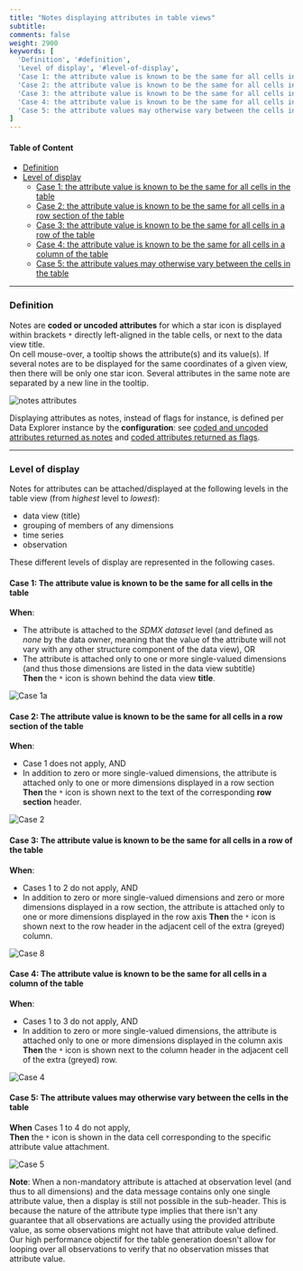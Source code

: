 ```yaml
---
title: "Notes displaying attributes in table views"
subtitle: 
comments: false
weight: 2900
keywords: [
  'Definition', '#definition',
  'Level of display', '#level-of-display',
  'Case 1: the attribute value is known to be the same for all cells in the table', '#case-1-the-attribute-value-is-known-to-be-the-same-for-all-cells-in-the-table',
  'Case 2: the attribute value is known to be the same for all cells in a row section of the table', '#case-2-the-attribute-value-is-known-to-be-the-same-for-all-cells-in-a-row-section-of-the-table',
  'Case 3: the attribute value is known to be the same for all cells in a row of the table', '#case-3-the-attribute-value-is-known-to-be-the-same-for-all-cells-in-a-row-of-the-table',
  'Case 4: the attribute value is known to be the same for all cells in a column of the table', '#case-4-the-attribute-value-is-known-to-be-the-same-for-all-cells-in-a-column-of-the-table',
  'Case 5: the attribute values may otherwise vary between the cells in the table', '#case-5-the-attribute-values-may-otherwise-vary-between-the-cells-in-the-table',
]
---
```


#### Table of Content
- [Definition](#definition)
- [Level of display](#level-of-display)
  - [Case 1: the attribute value is known to be the same for all cells in the table](#case-1-the-attribute-value-is-known-to-be-the-same-for-all-cells-in-the-table)
  - [Case 2: the attribute value is known to be the same for all cells in a row section of the table](#case-2-the-attribute-value-is-known-to-be-the-same-for-all-cells-in-a-row-section-of-the-table)
  - [Case 3: the attribute value is known to be the same for all cells in a row of the table](#case-3-the-attribute-value-is-known-to-be-the-same-for-all-cells-in-a-row-of-the-table)
  - [Case 4: the attribute value is known to be the same for all cells in a column of the table](#case-4-the-attribute-value-is-known-to-be-the-same-for-all-cells-in-a-column-of-the-table)
  - [Case 5: the attribute values may otherwise vary between the cells in the table](#case-5-the-attribute-values-may-otherwise-vary-between-the-cells-in-the-table)

---

### Definition
Notes are **coded or uncoded attributes** for which a star icon is displayed within brackets `*` directly left-aligned in the table cells, or next to the data view title.  
On cell mouse-over, a tooltip shows the attribute(s) and its value(s). If several notes are to be displayed for the same coordinates of a given view, then there will be only one star icon. Several attributes in the same note are separated by a new line in the tooltip. 

![notes attributes](/dotstatsuite-documentation/images/using-de-footnotes.png)

Displaying attributes as notes, instead of flags for instance, is defined per Data Explorer instance by the **configuration**: see [coded and uncoded attributes returned as notes](https://sis-cc.gitlab.io/dotstatsuite-documentation/configurations/de-configuration/#coded-and-uncoded-attributes-returned-as-notes) and [coded attributes returned as flags](https://sis-cc.gitlab.io/dotstatsuite-documentation/configurations/de-configuration/#coded-attributes-returned-as-flags).

---

### Level of display
Notes for attributes can be attached/displayed at the following levels in the table view (from *highest* level to *lowest*):
* data view (title)
* grouping of members of any dimensions
* time series
* observation

These different levels of display are represented in the following cases.

#### Case 1: The attribute value is known to be the same for all cells in the table

**When**:
* The attribute is attached to the *SDMX dataset* level (and defined as *none* by the data owner, meaning that the value of the attribute will not vary with any other structure component of the data view), OR
* The attribute is attached only to one or more single-valued dimensions (and thus those dimensions are listed in the data view subtitle)  
**Then** the `*` icon is shown behind the data view **title**.  

![Case 1a](/dotstatsuite-documentation/images/using-de-footnotes-scenario1-with-no-relationship.PNG)

#### Case 2: The attribute value is known to be the same for all cells in a row section of the table

**When**:
* Case 1 does not apply, AND
* In addition to zero or more single-valued dimensions, the attribute is attached only to one or more dimensions displayed in a row section  
**Then** the `*` icon is shown next to the text of the corresponding **row section** header.  

![Case 2](/dotstatsuite-documentation/images/using-de-footnotes-case5-with-2+dim-relationship.PNG)

#### Case 3: The attribute value is known to be the same for all cells in a row of the table
**When**:
* Cases 1 to 2 do not apply, AND
* In addition to zero or more single-valued dimensions and zero or more dimensions displayed in a row section, the attribute is attached only to one or more dimensions displayed in the row axis
**Then** the `*` icon is shown next to the row header in the adjacent cell of the extra (greyed) column.  

![Case 8](/dotstatsuite-documentation/images/using-de-footnotes-case8-with-2+dim-relationship.PNG)

#### Case 4: The attribute value is known to be the same for all cells in a column of the table
**When**:
* Cases 1 to 3 do not apply, AND
* In addition to zero or more single-valued dimensions, the attribute is attached only to one or more dimensions displayed in the column axis
**Then** the `*` icon is shown next to the column header in the adjacent cell of the extra (greyed) row.

![Case 4](/dotstatsuite-documentation/images/using-de-footnotes-case4-with-2+dim-relationship.PNG)

#### Case 5: The attribute values may otherwise vary between the cells in the table

**When** Cases 1 to 4 do not apply,  
**Then** the `*` icon is shown in the data cell corresponding to the specific attribute value attachment.

![Case 5](/dotstatsuite-documentation/images/using-de-footnotes.png)

**Note**: When a non-mandatory attribute is attached at observation level (and thus to all dimensions) and the data message contains only one single attribute value, then a display is still not possible in the sub-header. This is because the nature of the attribute type implies that there isn't any guarantee that all observations are actually using the provided attribute value, as some observations might not have that attribute value defined. Our high performance objectif for the table generation doesn't allow for looping over all observations to verify that no observation misses that attribute value.
